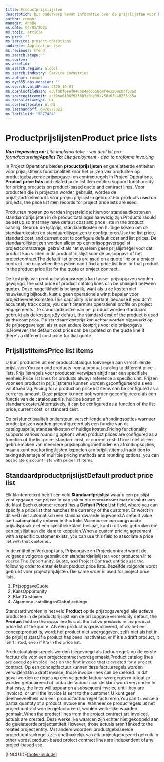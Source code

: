 ```yaml
---
title: Productprijslijsten
description: Dit onderwerp bevat informatie over de prijslijsten voor het bepalen van catalogusprijzen die worden gebruikt voor projectprijsopgaven en -contracten.
author: rumant
manager: AnnBe
ms.date: 04/05/2021
ms.topic: article
ms.prod: ''
ms.service: project-operations
audience: Application User
ms.reviewer: kfend
ms.search.scope: ''
ms.custom: ''
ms.assetid: ''
ms.search.region: Global
ms.search.industry: Service industries
ms.author: rumant
ms.dyn365.ops.version: ''
ms.search.validFrom: 2020-10-01
ms.openlocfilehash: e37f0bf9eef946ab4ebd658cef4e1269cbaf686d
ms.sourcegitcommit: ac90be6106592f883a0de39a75836fb40255d65a
ms.translationtype: HT
ms.contentlocale: nl-NL
ms.lasthandoff: 04/09/2021
ms.locfileid: "5877484"
---
```

# <a name="product-price-lists"></a><span data-ttu-id="deadb-103">Productprijslijsten</span><span class="sxs-lookup"><span data-stu-id="deadb-103">Product price lists</span></span>

<span data-ttu-id="deadb-104">_**Van toepassing op:** Lite-implementatie - van deal tot pro-formafacturering_</span><span class="sxs-lookup"><span data-stu-id="deadb-104">_**Applies To:** Lite deployment - deal to proforma invoicing_</span></span>

 <span data-ttu-id="deadb-105">In Project Operations bieden **productprijslijsten** en gerelateerde entiteiten voor prijslijstitems functionaliteit voor het prijzen van producten op productgebaseerde prijsopgave- en contractregels.</span><span class="sxs-lookup"><span data-stu-id="deadb-105">In Project Operations, **Product price lists** and related price list item entities support functionality for pricing products on product-based quote and contract lines.</span></span> <span data-ttu-id="deadb-106">Voor producten die in projecten worden gebruikt, worden de prijslijstartikelrecords voor projectprijslijsten gebruikt.</span><span class="sxs-lookup"><span data-stu-id="deadb-106">For products used on projects, the price list item records for project price lists are used.</span></span> 

<span data-ttu-id="deadb-107">Producten moeten zo worden ingesteld dat hiervoor standaardkosten en standaardprijslijsten in de productcatalogus aanwezig zijn.</span><span class="sxs-lookup"><span data-stu-id="deadb-107">Products should be set up so that they have default cost and price lists in the product catalog.</span></span> <span data-ttu-id="deadb-108">Gebruik de lijstprijs, standaardkosten en huidige kosten om de standaardkosten en standaardlijstprijzen te configureren.</span><span class="sxs-lookup"><span data-stu-id="deadb-108">Use the list price, standard cost, and current cost to configure default cost and list prices.</span></span> <span data-ttu-id="deadb-109">De standaardlijstprijzen worden alleen op een prijsopgaveregel of projectcontractregel gebruikt als het systeem geen prijslijstregel voor dat product kan vinden in de productprijslijst voor de prijsopgave of het projectcontract.</span><span class="sxs-lookup"><span data-stu-id="deadb-109">The default list prices are used on a quote line or a project contract line only when the system can't find a price list line for that product in the product price list for the quote or project contract.</span></span>

<span data-ttu-id="deadb-110">De kostprijs van productcatalogusregels kan tussen prijsopgaven worden gewijzigd.</span><span class="sxs-lookup"><span data-stu-id="deadb-110">The cost price of product catalog lines can be changed between quotes.</span></span> <span data-ttu-id="deadb-111">Deze mogelijkheid is belangrijk, want als u de kosten niet nauwkeurig bijhoudt, kunt u geen operationele winst bepalen voor projectovereenkomsten.</span><span class="sxs-lookup"><span data-stu-id="deadb-111">This capability is important, because if you don't accurately track costs, you can't determine operational profits on project engagements.</span></span> <span data-ttu-id="deadb-112">De standaardkosten van het product worden standaard gebruikt als de kostprijs.</span><span class="sxs-lookup"><span data-stu-id="deadb-112">By default, the standard cost of the product is used as the cost price.</span></span> <span data-ttu-id="deadb-113">De standaardkostprijs kan echter worden bijgewerkt op de prijsopgaveregel als er een andere kostprijs voor die prijsopgave is.</span><span class="sxs-lookup"><span data-stu-id="deadb-113">However, the default cost price can be updated on the quote line if there's a different cost price for that quote.</span></span>

## <a name="price-list-items"></a><span data-ttu-id="deadb-114">Prijslijstitems</span><span class="sxs-lookup"><span data-stu-id="deadb-114">Price list items</span></span>

<span data-ttu-id="deadb-115">U kunt producten uit een productcatalogus toevoegen aan verschillende prijslijsten.</span><span class="sxs-lookup"><span data-stu-id="deadb-115">You can add products from a product catalog to different price lists.</span></span> <span data-ttu-id="deadb-116">Prijslijstregels voor producten verwijzen altijd naar een specifieke eenheid.</span><span class="sxs-lookup"><span data-stu-id="deadb-116">Price list lines for products always reference a specific unit.</span></span> <span data-ttu-id="deadb-117">Prijzen voor een product in prijslijstitems kunnen worden geconfigureerd als een valutabedrag.</span><span class="sxs-lookup"><span data-stu-id="deadb-117">Pricing for a product on price list items can be configured as a currency amount.</span></span> <span data-ttu-id="deadb-118">Deze prijzen kunnen ook worden geconfigureerd als een functie van de catalogusprijs, huidige kosten of standaardkosten.</span><span class="sxs-lookup"><span data-stu-id="deadb-118">Alternatively, it can be configured as a function of the list price, current cost, or standard cost.</span></span>

<span data-ttu-id="deadb-119">De prijsfunctionaliteit ondersteunt verschillende afrondingsopties wanneer productprijzen worden geconfigureerd als een functie van de catalogusprijs, standaardkosten of huidige kosten.</span><span class="sxs-lookup"><span data-stu-id="deadb-119">Pricing functionality supports various rounding options when product prices are configured as a function of the list price, standard cost, or current cost.</span></span> <span data-ttu-id="deadb-120">U kunt niet alleen gebruikmaken van meerdere prijsbepalingsmethoden en afrondingsopties, maar u kunt ook kortingslijsten koppelen aan prijslijstitems.</span><span class="sxs-lookup"><span data-stu-id="deadb-120">In addition to taking advantage of multiple pricing methods and rounding options, you can associate discount lists with price list items.</span></span> 

 
## <a name="default-product-price-list"></a><span data-ttu-id="deadb-121">Standaardproductprijslijst</span><span class="sxs-lookup"><span data-stu-id="deadb-121">Default product price list</span></span>
<span data-ttu-id="deadb-122">Elk klantenrecord heeft een veld **Standaardprijslijst** waar u een prijslijst kunt opgeven met prijzen in een valuta die overeenkomt met de valuta van de klant.</span><span class="sxs-lookup"><span data-stu-id="deadb-122">Each customer record has a **Default Price List** field, where you can specify a price list that matches the currency of the customer.</span></span> <span data-ttu-id="deadb-123">Er wordt in dit veld niet automatisch een standaardwaarde ingevoerd.</span><span class="sxs-lookup"><span data-stu-id="deadb-123">A default value isn't automatically entered in this field.</span></span> <span data-ttu-id="deadb-124">Wanneer er een aangepaste prijsafspraak met een specifieke klant bestaat, kunt u dit veld gebruiken om een prijslijst aan die klant te koppelen.</span><span class="sxs-lookup"><span data-stu-id="deadb-124">When a custom pricing agreement with a specific customer exists, you can use this field to associate a price list with that customer.</span></span>

<span data-ttu-id="deadb-125">In de entiteiten Verkoopkans, Prijsopgave en Projectcontract wordt de volgende volgorde gebruikt om standaardprijslijsten voor producten in te voeren.</span><span class="sxs-lookup"><span data-stu-id="deadb-125">The Opportunity, Quote, and Project Contract entities use the following order to enter default product price lists.</span></span> <span data-ttu-id="deadb-126">Dezelfde volgorde wordt gebruikt voor projectprijslijsten.</span><span class="sxs-lookup"><span data-stu-id="deadb-126">The same order is used for project price lists.</span></span>

1.  <span data-ttu-id="deadb-127">Prijsopgave</span><span class="sxs-lookup"><span data-stu-id="deadb-127">Quote</span></span>
2.  <span data-ttu-id="deadb-128">Kans</span><span class="sxs-lookup"><span data-stu-id="deadb-128">Opportunity</span></span>
3.  <span data-ttu-id="deadb-129">Klant</span><span class="sxs-lookup"><span data-stu-id="deadb-129">Customer</span></span>
4.  <span data-ttu-id="deadb-130">Algemene instellingen</span><span class="sxs-lookup"><span data-stu-id="deadb-130">Global settings</span></span> 

<span data-ttu-id="deadb-131">Standaard worden in het veld **Product** op de prijsopgaveregel alle actieve producten in de productprijslijst van de prijsopgave vermeld.</span><span class="sxs-lookup"><span data-stu-id="deadb-131">By default, the **Product** field on the quote line lists all the active products in the product price list of the quote.</span></span> <span data-ttu-id="deadb-132">Als een product is gedeactiveerd, of als het een conceptproduct is, wordt het product niet weergegeven, zelfs niet als het in de prijslijst staat.</span><span class="sxs-lookup"><span data-stu-id="deadb-132">If a product has been inactivated, or if it's a draft product, it isn't listed, even if it's in the price list.</span></span> 

<span data-ttu-id="deadb-133">Productcatalogusregels worden toegevoegd als factuurregels op de eerste factuur die voor een projectcontract wordt gemaakt.</span><span class="sxs-lookup"><span data-stu-id="deadb-133">Product catalog lines are added as invoice lines on the first invoice that is created for a project contract.</span></span> <span data-ttu-id="deadb-134">Op een conceptfactuur kunnen deze factuurregels worden verwijderd.</span><span class="sxs-lookup"><span data-stu-id="deadb-134">On a draft invoice, those invoice lines can be deleted.</span></span> <span data-ttu-id="deadb-135">In dat geval worden de regels op een volgende factuur weergegeven totdat ze worden gefactureerd of totdat de factuur naar de klant wordt verzonden.</span><span class="sxs-lookup"><span data-stu-id="deadb-135">In that case, the lines will appear on a subsequent invoice until they are invoiced, or until the invoice is sent to the customer.</span></span> <span data-ttu-id="deadb-136">U kunt geen deelhoeveelheid van een productfactuurregel factureren.</span><span class="sxs-lookup"><span data-stu-id="deadb-136">You can't invoice a partial quantity of a product invoice line.</span></span> <span data-ttu-id="deadb-137">Wanneer de productregels uit het projectcontract worden gefactureerd, worden werkelijke waarden gemaakt.</span><span class="sxs-lookup"><span data-stu-id="deadb-137">When the product lines from the project contract are invoiced, actuals are created.</span></span> <span data-ttu-id="deadb-138">Deze werkelijke waarden zijn echter niet gekoppeld aan de gerelateerde projectentiteit.</span><span class="sxs-lookup"><span data-stu-id="deadb-138">However, those actuals aren't linked to the related project entity.</span></span> <span data-ttu-id="deadb-139">Met andere woorden: productgebaseerde projectcontractregels zijn onafhankelijk van elk projectgebaseerd gebruik.</span><span class="sxs-lookup"><span data-stu-id="deadb-139">In other words, product-based project contract lines are independent of any project-based use.</span></span> 


[!INCLUDE[footer-include](../includes/footer-banner.md)]
